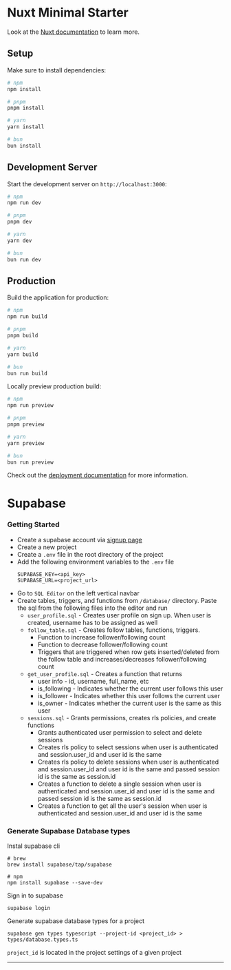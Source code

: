 # Nuxt Minimal Starter

Look at the [Nuxt documentation](https://nuxt.com/docs/getting-started/introduction) to learn more.

## Setup

Make sure to install dependencies:

```bash
# npm
npm install

# pnpm
pnpm install

# yarn
yarn install

# bun
bun install
```

## Development Server

Start the development server on `http://localhost:3000`:

```bash
# npm
npm run dev

# pnpm
pnpm dev

# yarn
yarn dev

# bun
bun run dev
```

## Production

Build the application for production:

```bash
# npm
npm run build

# pnpm
pnpm build

# yarn
yarn build

# bun
bun run build
```

Locally preview production build:

```bash
# npm
npm run preview

# pnpm
pnpm preview

# yarn
yarn preview

# bun
bun run preview
```

Check out the [deployment documentation](https://nuxt.com/docs/getting-started/deployment) for more information.


# Supabase #
### Getting Started ###

- Create a supabase account via [signup page](https://supabase.com/dashboard/sign-up)
- Create a new project
- Create a `.env` file in the root directory of the project
- Add the following environment variables to the `.env` file
  ```
  SUPABASE_KEY=<api_key>
  SUPABASE_URL=<project_url>
  ```
- Go to `SQL Editor` on the left vertical navbar
- Create tables, triggers, and functions from `/database/` directory. Paste the sql from the following files into the editor and run
  - `user_profile.sql` - Creates user profile on sign up. When user is created, username has to be assigned as well
  - `follow_table.sql` - Creates follow tables, functions, triggers.
    - Function to increase follower/following count
    - Function to decrease follower/following count
    - Triggers that are triggered when row gets inserted/deleted from the follow table and increases/decreases follower/following count
  - `get_user_profile.sql` - Creates a function that returns 
    - user info - id, username, full_name, etc
    - is_following - Indicates whether the current user follows this user
    - is_follower - Indicates whether this user follows the current user
    - is_owner - Indicates whether the current user is the same as this user
  - `sessions.sql` - Grants permissions, creates rls policies, and create functions
    - Grants authenticated user permission to select and delete sessions
    - Creates rls policy to select sessions when user is authenticated and session.user_id and user id is the same
    - Creates rls policy to delete sessions when user is authenticated and session.user_id and user id is the same and passed session id is the same as session.id
    - Creates a function to delete a single session when user is authenticated and session.user_id and user id is the same and passed session id is the same as session.id
    - Creates a function to get all the user's session when user is authenticated and session.user_id and user id is the same


### Generate Supabase Database types ###

Instal supabase cli
```
# brew 
brew install supabase/tap/supabase

# npm
npm install supabase --save-dev
```

Sign in to supabase
```
supabase login
```

Generate supabase database types for a project
```
supabase gen types typescript --project-id <project_id> > types/database.types.ts
```
`project_id` is located in the project settings of a given project


----